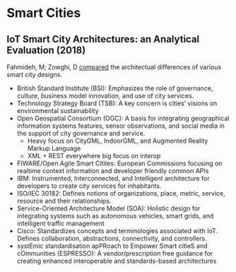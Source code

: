 # Smart Cities

## IoT Smart City Architectures: an Analytical Evaluation (2018)

Fahmideh, M; Zowghi, D [compared](SmartCity_Arch.pdf) the architectual differences of various smart city designs.

- British Standard Institute (BSI): Emphasizes the role of governance, culture, business model innovation, and use of city services.
- Technology Strategy Board (TSB): A key concern is cities’ visions on environmental sustainability
- Open Geospatial Consortium (OGC): A basis for integrating geographical information systems features, sensor observations, and social media in the support
of city governance and service.
  - Heavy focus on CityGML, IndoorGML, and Augmented Reality Markup Language
  - XML + REST everywhere big focus on interop
- FIWARE/Open Agile Smart Citites: European Commissions focusing on realtime context information and developer friendly common APIs
- IBM: Instrumented, Interconnected, and Intelligent architecture for developers to create city services for inhabitants.
- ISO/IEC 30182: Defines notions of organizations, place, metric, service, resource and their relationships.
- Service-Oriented Architecture Model (SOA): Holistic design for integrating systems such as autonomous vehicles, smart grids, and intelligent traffic management
- Cisco: Standardizes concepts and terminologies associated with IoT. Defines collaboration, abstractions, connectivity, and controllers.
- systEmic standardisation apPRoach to Empower Smart citieS and cOmmunities (ESPRESSO): A vendor/prescription free guidance for creating enhanced interoperable and standards-based architectures
